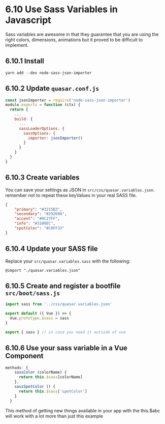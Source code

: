 # 6.10 Use Sass Variables in Javascript

Sass variables are awesome in that they guarantee that you are using the right colors, dimensions, animations but it proved to be difficult to implement.

## 6.10.1 Install

```shell
yarn add --dev node-sass-json-importer
```

## 6.10.2 Update `quasar.conf.js`

```js
const jsonImporter = require('node-sass-json-importer')
module.exports = function (ctx) {
  return {
    ...
    build: {
      ...
      sassLoaderOptions: {
        sassOptions: {
          importer: jsonImporter()
        }
      }
    }
  }
}
```

## 6.10.3 Create variables

You can save your settings as JSON in `src/css/quasar.variables.json`. remember not to repeat these keyValues in your real SASS file.

```json
{
    "primary": "#3215B3",
    "secondary": "#29269A",
    "accent": "#9C27FF",
    "info": "#3100EC",
    "spotColor": "#C0FF33"
}
```

## 6.10.4 Update your SASS file

Replace your `src/quasar.variables.sass` with the following:

```
@import "./quasar.variables.json"
```

## 6.10.5 Create and register a bootfile `src/boot/sass.js`

```js
import sass from '../css/quasar.variables.json'

export default ({ Vue }) => {
  Vue.prototype.$sass = sass
}

export { sass } // in case you need it outside of vue
```

## 6.10.6 Use your sass variable in a Vue Component

```js
methods: {
    sassColor (colorName) {
      return this.$sass[colorName]
    },
    sassSpotColor () {
      return this.$sass['spotColor']
    }
  }
```

This method of getting new things available in your app with the this.$abc will work with a lot more than just this example